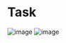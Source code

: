 # Task
![image](https://github.com/Ziad-El3assal/Task/assets/84142720/96a50740-9814-42bc-bc35-a2b352703035)
![image](https://github.com/Ziad-El3assal/Task/assets/84142720/28b2eac6-7108-4a06-b60b-d5ba64a4a98d)

